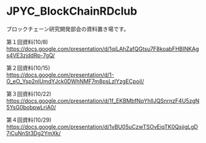 # JPYC_BlockChainRDclub
ブロックチェーン研究開発部会の資料置き場です。

第１回資料(10/8)  
https://docs.google.com/presentation/d/1qiLAhZafQGtsu7F8koabFHBINKAgs4VE3zjddRp-7gQ/  
  
  
第２回資料(10/15)  
https://docs.google.com/presentation/d/1-O_eO_Ysp2nlUmdYJck0DWhNMF7m8psLzlYzgECpoiI/  
  
  
第３回資料(10/22)  
https://docs.google.com/presentation/d/1f_EKBMbfNqYhllJQSnrnzF4U5zgN5YsG0bobpwLrjA0/  
  

第４回資料(10/29)
https://docs.google.com/presentation/d/1vBU05uCzwTSOvEiqTK0QsjigLgD7iCuNnSt3Dg2YmXk/



